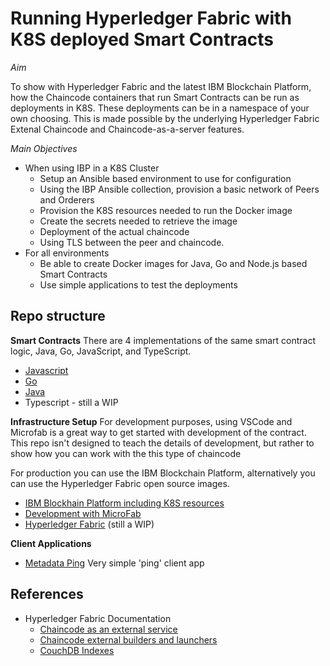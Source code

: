 # Running Hyperledger Fabric with K8S deployed Smart Contracts

*Aim* 

To show with Hyperledger Fabric and the latest IBM Blockchain Platform, how the Chaincode containers that run Smart Contracts can be run as deployments in K8S. These deployments can be in a namespace of your own choosing. This is made possible by the underlying Hyperledger Fabric Extenal Chaincode and Chaincode-as-a-server features.

*Main Objectives*

- When using IBP in a K8S Cluster
  - Setup an Ansible based environment to use for configuration
  - Using the IBP Ansible collection, provision a basic network of Peers and Orderers
  - Provision the K8S resources needed to run the Docker image
  - Create the secrets needed to retrieve the image
  - Deployment of the actual chaincode
  - Using TLS between the peer and chaincode.
- For all environments
  - Be able to create Docker images for Java, Go and Node.js based Smart Contracts
  - Use simple applications to test the deployments
## Repo structure

**Smart Contracts**
There are 4 implementations of the same smart contract logic, Java, Go, JavaScript, and TypeScript.

- [Javascript](./node-contract/README.md)
- [Go](./go-contract/README.md)
- [Java](./java-contract/README.md)
- Typescript - still a WIP

**Infrastructure Setup**
For development purposes, using VSCode and Microfab is a great way to get started with development of the contract. This repo isn't designed to teach the details of development, but rather to show how you can work with the this type of chaincode

For production you can use the IBM Blockchain Platform, alternatively you can use the Hyperledger Fabric open source images.

- [IBM Blockhain Platform including K8S resources](./infrastructure/ansible-ibp/README.md)
- [Development with MicroFab](./infrastructure/dev-microfab/README.md)
- [Hyperledger Fabric](./infrastructure/docker-fabric/README.md)  (still a WIP)

**Client Applications**

- [Metadata Ping](./client-apps/metadata/README.md) Very simple 'ping' client app 

## References

- Hyperledger Fabric Documentation
  - [Chaincode as an external service](https://hyperledger-fabric.readthedocs.io/en/release-2.2/cc_service.html)
  - [Chaincode external builders and launchers](https://hyperledger-fabric.readthedocs.io/en/release-2.2/cc_launcher.html)
  - [CouchDB Indexes](https://hyperledger-fabric.readthedocs.io/en/release-2.2/couchdb_as_state_database.html#couchdb-indexes)
  